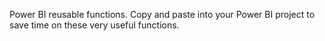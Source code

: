 Power BI reusable functions. Copy and paste into your Power BI project to save time on these very useful functions.
